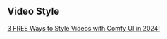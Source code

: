 ## Video Style

[3 FREE Ways to Style Videos with Comfy UI in 2024!](https://www.youtube.com/watch?v=BDnZUyD2qig)<br>
